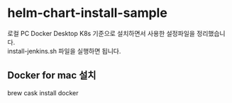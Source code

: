 # helm-chart-install-sample
로컬 PC Docker Desktop K8s 기준으로 설치하면서 사용한 설정파일을 정리했습니다.  
install-jenkins.sh 파일을 실행하면 됩니다.  


## Docker for mac 설치
brew cask install docker

